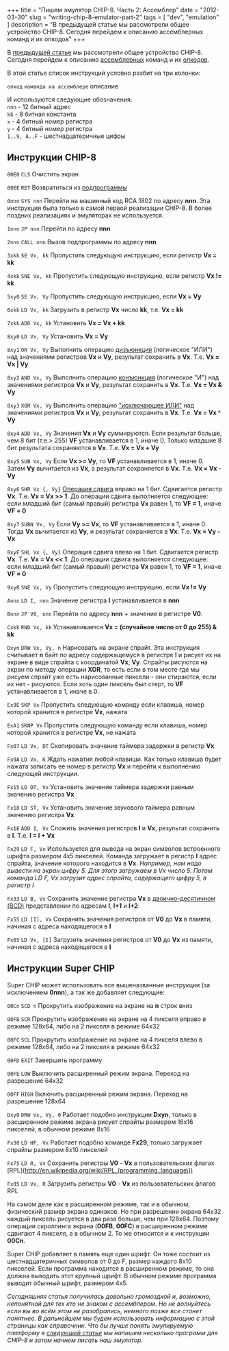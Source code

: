 +++
title = "Пишем эмулятор CHIP-8. Часть 2: Ассемблер"
date = "2012-03-30"
slug = "writing-chip-8-emulator-part-2"
tags = [ "dev", "emulation" ]
description = "В предыдущей статье мы рассмотрели общее устройство CHIP-8. Сегодня перейдем к описанию ассемблерных команд и их опкодов"
+++

В [предыдущей статье](/post/writing-chip-8-emulator-part-1-intro/) мы рассмотрели общее устройство CHIP-8. Сегодня перейдем к описанию [ассемблерных](http://ru.wikipedia.org/wiki/Язык_ассемблера) команд и их [опкодов](http://ru.wikipedia.org/wiki/Код_операции).
<!--more-->
В этой статье список инструкций условно разбит на три колонки:

`опкод`    `команда на ассемблере`    описание

И используются следующие обозначения:  
`nnn` - 12 битный адрес  
`kk` - 8 битная константа  
`x` -  4 битный номер регистра  
`y` - 4 битный номер регистра  
`1..9, A..F` - шестнадцатеричные цифры  

## Инструкции CHIP-8

`00E0`   `CLS`    Очистить экран

`00EE`   `RET`    Возвратиться из [подпрограммы](http://ru.wikipedia.org/wiki/Подпрограмма)

`0nnn`    `SYS nnn`    Перейти на машинный код RCA 1802 по адресу **nnn**. Эта инструкция была только в самой первой реализации CHIP-8. В более поздних реализациях и эмуляторах не используется.

`1nnn`    `JP nnn`    Перейти по адресу **nnn**

`2nnn`    `CALL nnn`    Вызов подпрограммы по адресу **nnn**

`3xkk`    `SE Vx, kk`    Пропустить следующую инструкцию, если регистр **Vx = kk**

`4xkk`    `SNE Vx, kk`    Пропустить следующую инструкцию, если регистр **Vx != kk**

`5xy0`    `SE Vx, Vy`    Пропустить следующую инструкцию, если **Vx = Vy**

`6xkk`    `LD Vx, kk`    Загрузить в регистр **Vx** число **kk**, т.е. **Vx = kk**

`7xkk`    `ADD Vx, kk`    Установить **Vx = Vx + kk**

`8xy0`    `LD Vx, Vy`    Установить **Vx = Vy**

`8xy1`    `OR Vx, Vy`     Выполнить операцию [дизъюнкция](http://ru.wikipedia.org/wiki/Дизъюнкция) (логическое "ИЛИ") над значениями регистров **Vx** и **Vy**, результат сохранить в **Vx**. Т.е. **Vx = Vx | Vy**

`8xy2`    `AND Vx, Vy`     Выполнить операцию [конъюнкция](http://ru.wikipedia.org/wiki/Конъюнкция) (логическое "И") над значениями регистров **Vx** и **Vy**, результат сохранить в **Vx**. Т.е. **Vx = Vx & Vy**

`8xy3`    `XOR Vx, Vy`     Выполнить операцию ["исключающее ИЛИ"](http://ru.wikipedia.org/wiki/Строгая_дизъюнкция) над значениями регистров **Vx** и **Vy**, результат сохранить в **Vx**. Т.е. **Vx = Vx ^ Vy**

`8xy4`    `ADD Vx, Vy`    Значения **Vx** и **Vy** суммируются. Если результат больше, чем 8 бит (т.е.> 255) **VF** устанавливается в 1, иначе 0. Только младшие 8 бит результата сохраняются в **Vx**. Т.е. **Vx = Vx + Vy**

`8xy5`    `SUB Vx, Vy`    Если **Vx >= Vy**, то **VF** устанавливается в 1, иначе 0. Затем **Vy** вычитается из **Vx**, а результат сохраняется в **Vx**. Т.е. **Vx = Vx - Vy**

`8xy6`    `SHR Vx {, Vy}`    [Операция сдвига](http://ru.wikipedia.org/wiki/Битовый_сдвиг) вправо на 1 бит. Сдвигается регистр **Vx**. Т.е. **Vx = Vx >> 1**. До операции сдвига выполняется следующее: если младший бит (самый правый) регистра **Vx** равен 1, то **VF = 1**, иначе **VF = 0**

`8xy7`    `SUBN Vx, Vy`    Если **Vy >= Vx**, то **VF** устанавливается в 1, иначе 0. Тогда **Vx** вычитается из **Vy**, и результат сохраняется в **Vx**. Т.е. **Vx = Vy - Vx**

`8xyE`    `SHL Vx {, Vy}`    Операция сдвига влево на 1 бит. Сдвигается регистр **Vx**. Т.е. **Vx = Vx << 1**. До операции сдвига выполняется следующее: если младший бит (самый правый) регистра **Vx** равен 1, то **VF = 1**, иначе **VF = 0**

`9xy0`    `SNE Vx, Vy`    Пропустить следующую инструкцию, если **Vx != Vy**

`Annn`    `LD I, nnn`    Значение регистра **I** устанавливается в **nnn**

`Bnnn`    `JP V0, nnn`    Перейти по адресу **nnn** + значение в регистре **V0**.

`Cxkk`    `RND Vx, kk`    Устанавливается **Vx =  (случайное число от 0 до 255) & kk**

`Dxyn`    `DRW Vx, Vy, n`    Нарисовать на экране спрайт. Эта инструкция считывает **n** байт по адресу содержащемуся в регистре **I** и рисует их на экране в виде спрайта c координатой **Vx**, **Vy**. Спрайты рисуются на экран по методу операции **XOR**, то есть если в том месте где мы рисуем спрайт уже есть нарисованные пиксели - они стираются, если их нет - рисуются. Если хоть один пиксель был стерт, то **VF** устанавливается в 1, иначе в 0.

`Ex9E`    `SKP Vx`    Пропустить следующую команду если клавиша, номер которой хранится в регистре **Vx**, нажата

`ExA1`    `SKNP Vx`    Пропустить следующую команду если клавиша, номер которой хранится в регистре **Vx**, не нажата

`Fx07`    `LD Vx, DT`    Скопировать значение таймера задержки в регистр **Vx**

`Fx0A`   `LD Vx, K`    Ждать нажатия любой клавиши. Как только клавиша будет нажата записать ее номер в регистр **Vx** и перейти к выполнению следующей инструкции.

`Fx15`    `LD DT, Vx`    Установить значение таймера задержки равным значению регистра **Vx**

`Fx18`    `LD ST, Vx`    Установить значение звукового таймера равным значению регистра **Vx**

`Fx1E`    `ADD I, Vx`    Сложить значения регистров **I** и **Vx**, результат сохранить в **I**. Т.е. **I = I + Vx**

`Fx29`    `LD F, Vx`    Используется для вывода на экран символов встроенного шрифта размером 4x5 пикселей. Команда загружает в регистр **I** адрес спрайта, значение которого находится в **Vx**. *Например, нам надо вывести на экран цифру 5. Для этого загружаем в Vx число 5. Потом команда LD F, Vx загрузит адрес спрайта, содержащего цифру 5, в регистр I*

`Fx33`    `LD B, Vx`   Сохранить значение регистра **Vx** в [двоично-десятичном (BCD)](http://ru.wikipedia.org/wiki/Двоично-десятичный_код) представлении по адресам **I**, **I+1** и **I+2**

`Fx55`    `LD [I], Vx`    Сохранить значения регистров от **V0** до **Vx** в памяти, начиная с адреса находящегося в **I**

`Fx65`    `LD Vx, [I]`    Загрузить значения регистров от **V0** до **Vx** из памяти, начиная с адреса находящегося в **I**

## Инструкции Super CHIP

Super CHIP может использовать все вышеназванные инструкции (за исключением **0nnn**), а так же добавляет следующие:

`00Cn`    `SCD n`    Прокрутить изображение на экране на **n** строк вниз

`00FB`    `SCR`    Прокрутить изображение на экране на 4 пикселя вправо в режиме 128x64, либо на 2 пикселя в режиме 64x32

`00FC`    `SCL`    Прокрутить изображение на экране на 4 пикселя влево в режиме 128x64, либо на 2 пикселя в режиме 64x32

`00FD`    `EXIT`    Завершить программу

`00FE`   `LOW`    Выключить расширенный режим экрана. Переход на разрешение 64x32

`00FF`    `HIGH`    Включить расширенный режим экрана. Переход на разрешение 128x64

`Dxy0`    `DRW Vx, Vy, 0`    Работает подобно инструкции **Dxyn**, только в расширенном режиме экрана рисует спрайты размером 16x16 пикселей, в обычном режиме 8x16

`Fx30`    `LD HF, Vx`    Работает подобно команде **Fx29**, только загружает спрайты размером 8x10 пикселей

`Fx75`    `LD R, Vx`    Сохранить регистры **V0** - **Vx** в пользовательских флагах [RPL](http://en.wikipedia.org/wiki/RPL_(programming_language\))

`Fx85`    `LD Vx, R`    Загрузить регистры **V0** - **Vx** из пользовательских флагов RPL

На самом деле как в расширенном режиме, так и в обычном, физический размер экрана одинаков. Но при разрешении экрана 64x32 каждый пиксель рисуется в два раза больше, чем при 128x64. Поэтому операции скроллинга экрана (**00FB**, **00FC**) в расширенном режиме сдвигают 4 пикселя,  а в обычном 2. То же относится и к инструкции **00Cn**.

Super CHIP добавляет в память еще один шрифт. Он тоже состоит из шестнадцатеричных символов от 0 до F, размер каждого 8x10 пикселей. Если программа находится в расширенном режиме, то она должна выводить этот крупный шрифт. В обычном режиме программа выводит обычный шрифт, размером 4x5.

*Сегодняшняя статья получилась довольно громоздкой и, возможно, непонятной для тех кто не знаком с ассемблером. Но не волнуйтесь если вы во всём этом не разобрались, немного позже все станет понятнее.
В дальнейшем мы будем использовать информацию с этой страницы как справочник. Что бы лучше понять эмулируемую платформу в [следующей статье](/post/writing-chip-8-emulator-part-3/) мы напишем несколько программ для CHIP-8 и затем начнем писать наш эмулятор.*
